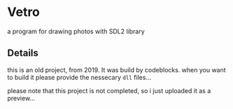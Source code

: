 # Vetro
a program for drawing photos with SDL2 library

## Details
this is an old project, from 2019. It was build by codeblocks. when you want to build it please provide the nessecary `dll` files...

please note that this project is not completed, so i just uploaded it as a preview...
